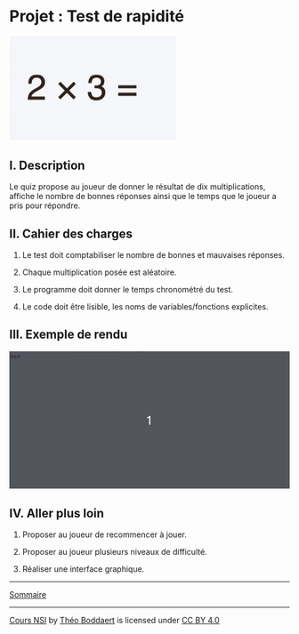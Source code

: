 # Projet : Test de rapidité

<img src="./img/test_de_rapidité.gif" width=300>

## I. Description

Le quiz propose au joueur de donner le résultat de dix multiplications, affiche le nombre de bonnes réponses ainsi que le temps que le joueur a pris pour répondre.

## II. Cahier des charges

1. Le test doit comptabiliser le nombre de bonnes et mauvaises réponses.

2. Chaque multiplication posée est aléatoire.

3. Le programme doit donner le temps chronométré du test.

4. Le code doit être lisible, les noms de variables/fonctions explicites.

## III. Exemple de rendu

![gif](./img/exemple_test_de_rapidité.gif)

## IV. Aller plus loin

1. Proposer au joueur de recommencer à jouer.

2. Proposer au joueur plusieurs niveaux de difficulté.

3. Réaliser une interface graphique.

________

[Sommaire](./../README.md)

___________

<p xmlns:cc="http://creativecommons.org/ns#" xmlns:dct="http://purl.org/dc/terms/"><a property="dct:title" rel="cc:attributionURL" href="https://github.com/boddaert/nsi">Cours NSI</a> by <a rel="cc:attributionURL dct:creator" property="cc:attributionName" href="https://github.com/boddaert">Théo Boddaert</a> is licensed under <a href="https://creativecommons.org/licenses/by/4.0/?ref=chooser-v1" target="_blank" rel="license noopener noreferrer" style="display:inline-block;">CC BY 4.0</a>  <img style="height:22px!important;margin-left:3px;vertical-align:text-bottom;" src="https://mirrors.creativecommons.org/presskit/icons/cc.svg?ref=chooser-v1" alt="">  <img style="height:22px!important;margin-left:3px;vertical-align:text-bottom;" src="https://mirrors.creativecommons.org/presskit/icons/by.svg?ref=chooser-v1" alt=""></p> 